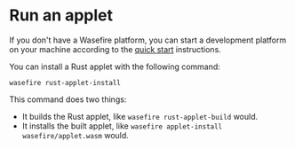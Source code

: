 # Run an applet

If you don't have a Wasefire platform, you can start a development platform on your machine
according to the [quick start](../quick/index.html) instructions.

You can install a Rust applet with the following command:

```shell
wasefire rust-applet-install
```

This command does two things:

- It builds the Rust applet, like `wasefire rust-applet-build` would.
- It installs the built applet, like `wasefire applet-install wasefire/applet.wasm` would.
